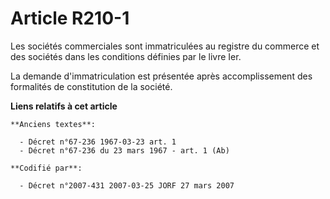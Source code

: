 # Article R210-1

Les sociétés commerciales sont immatriculées au registre du commerce et des sociétés dans les conditions définies par le
livre Ier.

La demande d'immatriculation est présentée après accomplissement des formalités de constitution de la société.

**Liens relatifs à cet article**

	**Anciens textes**:

	  - Décret n°67-236 1967-03-23 art. 1
	  - Décret n°67-236 du 23 mars 1967 - art. 1 (Ab)

	**Codifié par**:

	  - Décret n°2007-431 2007-03-25 JORF 27 mars 2007
